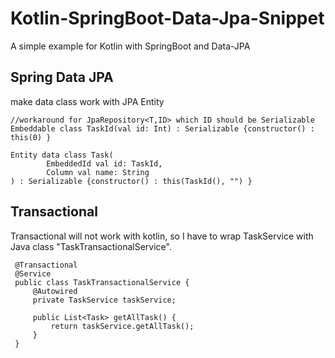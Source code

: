 Kotlin-SpringBoot-Data-Jpa-Snippet
================

A simple example for Kotlin with SpringBoot and Data-JPA

Spring Data JPA
---
make data class work with JPA Entity

    //workaround for JpaRepository<T,ID> which ID should be Serializable
    Embeddable class TaskId(val id: Int) : Serializable {constructor() : this(0) }
    
    Entity data class Task(
            EmbeddedId val id: TaskId,
            Column val name: String
    ) : Serializable {constructor() : this(TaskId(), "") }
    
    
Transactional
---
Transactional will not work with kotlin, so I have to wrap TaskService with Java class "TaskTransactionalService".
     
     @Transactional
     @Service
     public class TaskTransactionalService {
         @Autowired
         private TaskService taskService;
     
         public List<Task> getAllTask() {
             return taskService.getAllTask();
         }
     }
